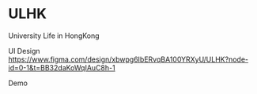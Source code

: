 # ULHK
University Life in HongKong

UI Design
https://www.figma.com/design/xbwpg6IbERvqBA100YRXyU/ULHK?node-id=0-1&t=BB32daKoWqIAuC8h-1

Demo
